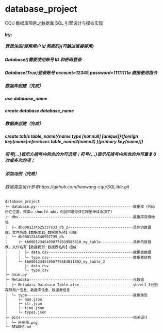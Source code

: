 # database_project

CQU 数据库项目之数据库 SQL 引擎设计与模拟实现

#### lry:

##### 登录注册(使用用户 id 和密码)(可跳过直接使用)

##### Database()需要使用账号 ID 和密码登录

##### Database(True)登录账号 account=12345,password=11111111a 直接使用指令

##### 数据库创建（完成）

##### use database_name

##### create database database_name

##### 数据表创建（完成）

##### create table table_name({name type [not null] [unique]}{foreign key(name)references table_name2(name2) }[primary key(name)])

##### 符号[...]表示方括号内包含的为可选项；符号{...}表示花括号内包含的为可重复 0 次或多次的项；

##### 添加用例（完成）

###### 数据类型设计参考https://github.com/haowang-cqu/SQLittle.git

```
database_project
├─ database.py---------------------------------------------数据库（代码所在位置，搜索u should add，你就知道你该在哪里继续添加了）
├─ dbs-----------------------------------------------------数据库存储地址
│  ├─ db0001234525337633_db_2------------------------------具体的数据库，文件名由【数据库ID_数据库名称】组成
│  └─ db0001234540907795_db
│     ├─ tb000123454090779539588310_my_table---------------具体的数据表，文件名有【数据表ID_数据表名称】组成
│     │  ├─ data.csv---------------------------------------数据表数据
│     │  └─ type.csv---------------------------------------数据表结构
│     └─ tb000123454090779584011892_my_table_2
│        ├─ data.csv
│        └─ type.csv
├─ main.py
├─ Metadata------------------------------------------------元数据
│  ├─ Metadata_Database_Table.xlsx-------------------------sheet1-3分别存储用户信息、数据库信息、数据表信息
│  └─ type-------------------------------------------------数据类型
│     ├─ num.json
│     ├─ str.json
│     ├─ time.json
│     └─ types.json
├─ pics----------------------------------------------------相关设计
│  └─ 用例图.png
└─ README.md

```